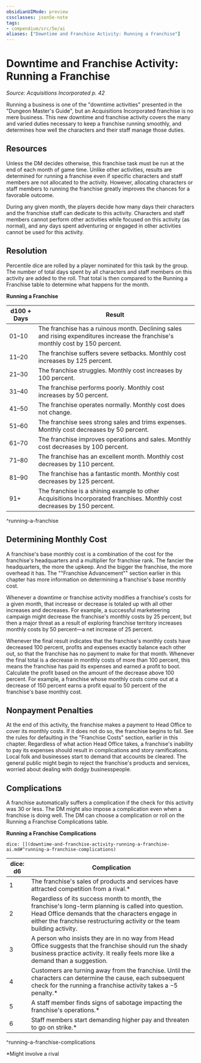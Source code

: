 ```yaml
---
obsidianUIMode: preview
cssclasses: json5e-note
tags:
- compendium/src/5e/ai
aliases: ["Downtime and Franchise Activity: Running a Franchise"]
---
```

# Downtime and Franchise Activity: Running a Franchise
*Source: Acquisitions Incorporated p. 42* 

Running a business is one of the "downtime activities" presented in the "Dungeon Master's Guide", but an Acquisitions Incorporated franchise is no mere business. This new downtime and franchise activity covers the many and varied duties necessary to keep a franchise running smoothly, and determines how well the characters and their staff manage those duties.

## Resources

Unless the DM decides otherwise, this franchise task must be run at the end of each month of game time. Unlike other activities, results are determined for running a franchise even if specific characters and staff members are not allocated to the activity. However, allocating characters or staff members to running the franchise greatly improves the chances for a favorable outcome.

During any given month, the players decide how many days their characters and the franchise staff can dedicate to this activity. Characters and staff members cannot perform other activities while focused on this activity (as normal), and any days spent adventuring or engaged in other activities cannot be used for this activity.

## Resolution

Percentile dice are rolled by a player nominated for this task by the group. The number of total days spent by all characters and staff members on this activity are added to the roll. That total is then compared to the Running a Franchise table to determine what happens for the month.

**Running a Franchise**

| d100 + Days | Result |
|-------------|--------|
| 01–10 | The franchise has a ruinous month. Declining sales and rising expenditures increase the franchise's monthly cost by 150 percent. |
| 11–20 | The franchise suffers severe setbacks. Monthly cost increases by 125 percent. |
| 21–30 | The franchise struggles. Monthly cost increases by 100 percent. |
| 31–40 | The franchise performs poorly. Monthly cost increases by 50 percent. |
| 41–50 | The franchise operates normally. Monthly cost does not change. |
| 51–60 | The franchise sees strong sales and trims expenses. Monthly cost decreases by 50 percent. |
| 61–70 | The franchise improves operations and sales. Monthly cost decreases by 100 percent. |
| 71–80 | The franchise has an excellent month. Monthly cost decreases by 110 percent. |
| 81–90 | The franchise has a fantastic month. Monthly cost decreases by 125 percent. |
| 91+ | The franchise is a shining example to other Acquisitions Incorporated franchises. Monthly cost decreases by 150 percent. |
^running-a-franchise

## Determining Monthly Cost

A franchise's base monthly cost is a combination of the cost for the franchise's headquarters and a multiplier for franchise rank. The fancier the headquarters, the more the upkeep. And the bigger the franchise, the more overhead it has. The ""Franchise Advancement"" section earlier in this chapter has more information on determining a franchise's base monthly cost.

Whenever a downtime or franchise activity modifies a franchise's costs for a given month, that increase or decrease is totaled up with all other increases and decreases. For example, a successful marketeering campaign might decrease the franchise's monthly costs by 25 percent, but then a major threat as a result of exploring franchise territory increases monthly costs by 50 percent—a net increase of 25 percent.

Whenever the final result indicates that the franchise's monthly costs have decreased 100 percent, profits and expenses exactly balance each other out, so that the franchise has no payment to make for that month. Whenever the final total is a decrease in monthly costs of more than 100 percent, this means the franchise has paid its expenses and earned a profit to boot. Calculate the profit based on the amount of the decrease above 100 percent. For example, a franchise whose monthly costs come out at a decrease of 150 percent earns a profit equal to 50 percent of the franchise's base monthly cost.

## Nonpayment Penalties

At the end of this activity, the franchise makes a payment to Head Office to cover its monthly costs. If it does not do so, the franchise begins to fail. See the rules for defaulting in the "Franchise Costs" section, earlier in this chapter. Regardless of what action Head Office takes, a franchise's inability to pay its expenses should result in complications and story ramifications. Local folk and businesses start to demand that accounts be cleared. The general public might begin to reject the franchise's products and services, worried about dealing with dodgy businesspeople.

## Complications

A franchise automatically suffers a complication if the check for this activity was 30 or less. The DM might also impose a complication even when a franchise is doing well. The DM can choose a complication or roll on the Running a Franchise Complications table.

**Running a Franchise Complications**

`dice: [](downtime-and-franchise-activity-running-a-franchise-ai.md#^running-a-franchise-complications)`

| dice: d6 | Complication |
|----------|--------------|
| 1 | The franchise's sales of products and services have attracted competition from a rival.* |
| 2 | Regardless of its success month to month, the franchise's long-term planning is called into question. Head Office demands that the characters engage in either the franchise restructuring activity or the team building activity. |
| 3 | A person who insists they are in no way from Head Office suggests that the franchise should run the shady business practice activity. It really feels more like a demand than a suggestion. |
| 4 | Customers are turning away from the franchise. Until the characters can determine the cause, each subsequent check for the running a franchise activity takes a −5 penalty.* |
| 5 | A staff member finds signs of sabotage impacting the franchise's operations.* |
| 6 | Staff members start demanding higher pay and threaten to go on strike.* |
^running-a-franchise-complications

*Might involve a rival
